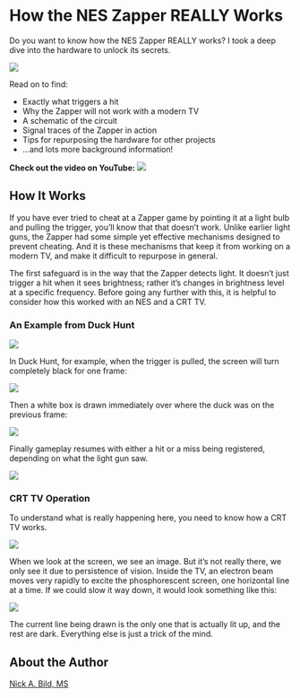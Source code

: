 # How the NES Zapper REALLY Works

Do you want to know how the NES Zapper REALLY works? I took a deep dive into the hardware to unlock its secrets.

![](https://raw.githubusercontent.com/nickbild/nes_zapper/refs/heads/main/media/logo.jpg)

Read on to find:
- Exactly what triggers a hit
- Why the Zapper will not work with a modern TV
- A schematic of the circuit
- Signal traces of the Zapper in action
- Tips for repurposing the hardware for other projects
- ...and lots more background information!

**Check out the video on YouTube:**
<a href="https://www.youtube.com/watch?v=cWvGYfH0B30">![](https://raw.githubusercontent.com/nickbild/nes_zapper/refs/heads/main/media/me_pointing_zapper_video_preview.jpg)</a>

## How It Works

If you have ever tried to cheat at a Zapper game by pointing it at a light bulb and pulling the trigger, you’ll know that that doesn’t work. Unlike earlier light guns, the Zapper had some simple yet effective mechanisms designed to prevent cheating. And it is these mechanisms that keep it from working on a modern TV, and make it difficult to repurpose in general.

The first safeguard is in the way that the Zapper detects light. It doesn’t just trigger a hit when it sees brightness; rather it’s changes in brightness level at a specific frequency. Before going any further with this, it is helpful to consider how this worked with an NES and a CRT TV.

### An Example from Duck Hunt


![](https://raw.githubusercontent.com/nickbild/nes_zapper/refs/heads/main/media/duck_hunt_hit_1.png)

In Duck Hunt, for example, when the trigger is pulled, the screen will turn completely black for one frame:

![](https://raw.githubusercontent.com/nickbild/nes_zapper/refs/heads/main/media/duck_hunt_hit_2.png)

Then a white box is drawn immediately over where the duck was on the previous frame:

![](https://raw.githubusercontent.com/nickbild/nes_zapper/refs/heads/main/media/duck_hunt_hit_3.png)

Finally gameplay resumes with either a hit or a miss being registered, depending on what the light gun saw. 

![](https://raw.githubusercontent.com/nickbild/nes_zapper/refs/heads/main/media/duck_hunt_hit_5.png)

### CRT TV Operation

To understand what is really happening here, you need to know how a CRT TV works.

![](https://raw.githubusercontent.com/nickbild/nes_zapper/refs/heads/main/media/mario_tv.png)

When we look at the screen, we see an image. But it’s not really there, we only see it due to persistence of vision. Inside the TV, an electron beam moves very rapidly to excite the phosphorescent screen, one horizontal line at a time. If we could slow it way down, it would look something like this:

![](https://raw.githubusercontent.com/nickbild/nes_zapper/refs/heads/main/media/mario_scanline.png)

The current line being drawn is the only one that is actually lit up, and the rest are dark. Everything else is just a trick of the mind.


## About the Author

[Nick A. Bild, MS](https://nickbild79.firebaseapp.com/#!/)
